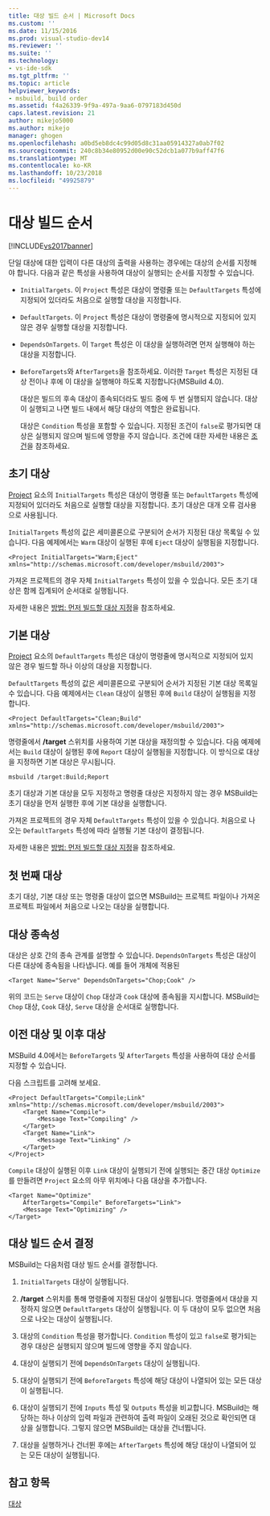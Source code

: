 ```yaml
---
title: 대상 빌드 순서 | Microsoft Docs
ms.custom: ''
ms.date: 11/15/2016
ms.prod: visual-studio-dev14
ms.reviewer: ''
ms.suite: ''
ms.technology:
- vs-ide-sdk
ms.tgt_pltfrm: ''
ms.topic: article
helpviewer_keywords:
- msbuild, build order
ms.assetid: f4a26339-9f9a-497a-9aa6-0797183d450d
caps.latest.revision: 21
author: mikejo5000
ms.author: mikejo
manager: ghogen
ms.openlocfilehash: a0bd5eb8dc4c99d05d8c31aa05914327a0ab7f02
ms.sourcegitcommit: 240c8b34e80952d00e90c52dcb1a077b9aff47f6
ms.translationtype: MT
ms.contentlocale: ko-KR
ms.lasthandoff: 10/23/2018
ms.locfileid: "49925879"
---
```

# <a name="target-build-order"></a>대상 빌드 순서
[!INCLUDE[vs2017banner](../includes/vs2017banner.md)]

  
단일 대상에 대한 입력이 다른 대상의 출력을 사용하는 경우에는 대상의 순서를 지정해야 합니다. 다음과 같은 특성을 사용하여 대상이 실행되는 순서를 지정할 수 있습니다.  
  
- `InitialTargets`. 이 `Project` 특성은 대상이 명령줄 또는 `DefaultTargets` 특성에 지정되어 있더라도 처음으로 실행할 대상을 지정합니다.  
  
- `DefaultTargets`. 이 `Project` 특성은 대상이 명령줄에 명시적으로 지정되어 있지 않은 경우 실행할 대상을 지정합니다.  
  
- `DependsOnTargets`. 이 `Target` 특성은 이 대상을 실행하려면 먼저 실행해야 하는 대상을 지정합니다.  
  
- `BeforeTargets`와 `AfterTargets`을 참조하세요. 이러한 `Target` 특성은 지정된 대상 전이나 후에 이 대상을 실행해야 하도록 지정합니다(MSBuild 4.0).  
  
  대상은 빌드의 후속 대상이 종속되더라도 빌드 중에 두 번 실행되지 않습니다. 대상이 실행되고 나면 빌드 내에서 해당 대상의 역할은 완료됩니다.  
  
  대상은 `Condition` 특성을 포함할 수 있습니다. 지정된 조건이 `false`로 평가되면 대상은 실행되지 않으며 빌드에 영향을 주지 않습니다. 조건에 대한 자세한 내용은 [조건](../msbuild/msbuild-conditions.md)을 참조하세요.  
  
## <a name="initial-targets"></a>초기 대상  
 [Project](../msbuild/project-element-msbuild.md) 요소의 `InitialTargets` 특성은 대상이 명령줄 또는 `DefaultTargets` 특성에 지정되어 있더라도 처음으로 실행할 대상을 지정합니다. 초기 대상은 대개 오류 검사용으로 사용됩니다.  
  
 `InitialTargets` 특성의 값은 세미콜론으로 구분되어 순서가 지정된 대상 목록일 수 있습니다. 다음 예제에서는 `Warm` 대상이 실행된 후에 `Eject` 대상이 실행됨을 지정합니다.  
  
```  
<Project InitialTargets="Warm;Eject" xmlns="http://schemas.microsoft.com/developer/msbuild/2003">  
```  
  
 가져온 프로젝트의 경우 자체 `InitialTargets` 특성이 있을 수 있습니다. 모든 초기 대상은 함께 집계되어 순서대로 실행됩니다.  
  
 자세한 내용은 [방법: 먼저 빌드할 대상 지정](../msbuild/how-to-specify-which-target-to-build-first.md)을 참조하세요.  
  
## <a name="default-targets"></a>기본 대상  
 [Project](../msbuild/project-element-msbuild.md) 요소의 `DefaultTargets` 특성은 대상이 명령줄에 명시적으로 지정되어 있지 않은 경우 빌드할 하나 이상의 대상을 지정합니다.  
  
 `DefaultTargets` 특성의 값은 세미콜론으로 구분되어 순서가 지정된 기본 대상 목록일 수 있습니다. 다음 예제에서는 `Clean` 대상이 실행된 후에 `Build` 대상이 실행됨을 지정합니다.  
  
```  
<Project DefaultTargets="Clean;Build" xmlns="http://schemas.microsoft.com/developer/msbuild/2003">  
```  
  
 명령줄에서 **/target** 스위치를 사용하여 기본 대상을 재정의할 수 있습니다. 다음 예제에서는 `Build` 대상이 실행된 후에 `Report` 대상이 실행됨을 지정합니다. 이 방식으로 대상을 지정하면 기본 대상은 무시됩니다.  
  
 `msbuild /target:Build;Report`  
  
 초기 대상과 기본 대상을 모두 지정하고 명령줄 대상은 지정하지 않는 경우 MSBuild는 초기 대상을 먼저 실행한 후에 기본 대상을 실행합니다.  
  
 가져온 프로젝트의 경우 자체 `DefaultTargets` 특성이 있을 수 있습니다. 처음으로 나오는 `DefaultTargets` 특성에 따라 실행될 기본 대상이 결정됩니다.  
  
 자세한 내용은 [방법: 먼저 빌드할 대상 지정](../msbuild/how-to-specify-which-target-to-build-first.md)을 참조하세요.  
  
## <a name="first-target"></a>첫 번째 대상  
 초기 대상, 기본 대상 또는 명령줄 대상이 없으면 MSBuild는 프로젝트 파일이나 가져온 프로젝트 파일에서 처음으로 나오는 대상을 실행합니다.  
  
## <a name="target-dependencies"></a>대상 종속성  
 대상은 상호 간의 종속 관계를 설명할 수 있습니다. `DependsOnTargets` 특성은 대상이 다른 대상에 종속됨을 나타냅니다. 예를 들어 개체에 적용된  
  
```  
<Target Name="Serve" DependsOnTargets="Chop;Cook" />  
```  
  
 위의 코드는 `Serve` 대상이 `Chop` 대상과 `Cook` 대상에 종속됨을 지시합니다. MSBuild는 `Chop` 대상, `Cook` 대상, `Serve` 대상을 순서대로 실행합니다.  
  
## <a name="beforetargets-and-after-targets"></a>이전 대상 및 이후 대상  
 MSBuild 4.0에서는 `BeforeTargets` 및 `AfterTargets` 특성을 사용하여 대상 순서를 지정할 수 있습니다.  
  
 다음 스크립트를 고려해 보세요.  
  
```  
<Project DefaultTargets="Compile;Link" xmlns="http://schemas.microsoft.com/developer/msbuild/2003">  
    <Target Name="Compile">  
        <Message Text="Compiling" />  
    </Target>  
    <Target Name="Link">  
        <Message Text="Linking" />  
    </Target>  
</Project>  
```  
  
 `Compile` 대상이 실행된 이후 `Link` 대상이 실행되기 전에 실행되는 중간 대상 `Optimize`를 만들려면 `Project` 요소의 아무 위치에나 다음 대상을 추가합니다.  
  
```  
<Target Name="Optimize"   
    AfterTargets="Compile" BeforeTargets="Link">  
    <Message Text="Optimizing" />  
</Target>  
```  
  
## <a name="determining-the-target-build-order"></a>대상 빌드 순서 결정  
 MSBuild는 다음처럼 대상 빌드 순서를 결정합니다.  
  
1.  `InitialTargets` 대상이 실행됩니다.  
  
2.  **/target** 스위치를 통해 명령줄에 지정된 대상이 실행됩니다. 명령줄에서 대상을 지정하지 않으면 `DefaultTargets` 대상이 실행됩니다. 이 두 대상이 모두 없으면 처음으로 나오는 대상이 실행됩니다.  
  
3.  대상의 `Condition` 특성을 평가합니다. `Condition` 특성이 있고 `false`로 평가되는 경우 대상은 실행되지 않으며 빌드에 영향을 주지 않습니다.  
  
4.  대상이 실행되기 전에 `DependsOnTargets` 대상이 실행됩니다.  
  
5.  대상이 실행되기 전에 `BeforeTargets` 특성에 해당 대상이 나열되어 있는 모든 대상이 실행됩니다.  
  
6.  대상이 실행되기 전에 `Inputs` 특성 및 `Outputs` 특성을 비교합니다. MSBuild는 해당하는 하나 이상의 입력 파일과 관련하여 출력 파일이 오래된 것으로 확인되면 대상을 실행합니다. 그렇지 않으면 MSBuild는 대상을 건너뜁니다.  
  
7.  대상을 실행하거나 건너뛴 후에는 `AfterTargets` 특성에 해당 대상이 나열되어 있는 모든 대상이 실행됩니다.  
  
## <a name="see-also"></a>참고 항목  
 [대상](../msbuild/msbuild-targets.md)



